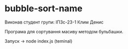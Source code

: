 # bubble-sort-name

Виконав студент групи: ІПЗс-23-1 Клим Денис

Програма для сортування масиву методом бульбашки.

Запуск -> node index.js (teminal)
